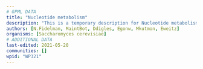 ```yaml
---
# GPML DATA
title: "Nucleotide metabolism"
description: "This is a temporary description for Nucleotide metabolism"
authors: [N.Fidelman, MaintBot, Ddigles, Egonw, Mkutmon, Eweitz]
organisms: [Saccharomyces cerevisiae]
# ADDITIONAL DATA
last-edited: 2021-05-20
communities: []
wpid: "WP321"
---
```

